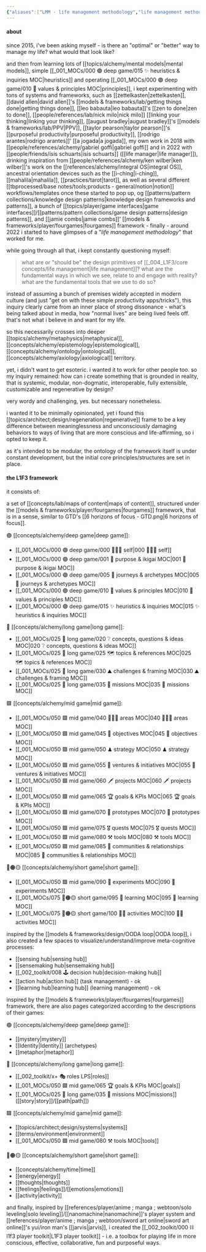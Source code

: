 ```yaml
---
{"aliases":["LMM - life management methodology","life management methodology (LMM)","life management methodology","L1F3 management framework","l1f3 management framework","L1F3 management methodology","L1F3 ontology","🕸 L1F3 management framework","🕸 L1F3 management methodology","🕸 l1f3 management framework","🕸 l1f3 management methodology"],"created in":"2022-04-11T16:33:28-03:00","last tended to":"2024-09-29T14:38:11-03:00","dg-publish":true,"tags":["project","🌿","l1f3"],"notestage":["🌿"],"permalink":"/004-l1-f3/l1f3-management-methodology/","dgPassFrontmatter":true,"created":"2022-04-11T16:33:28.838-03:00","updated":"2024-09-29T14:38:12.593-03:00"}
---
```


#### about

since 2015, i've been asking myself - is there an "optimal" or "better" way to manage my life? what would that look like?

and then from learning lots of [[topics/alchemy/mental models\|mental models]], simple [[_001_MOCs/000 🟣 deep game/015 ✨ heuristics & inquiries MOC\|heuristics]] and operating [[_001_MOCs/000 🟣 deep game/010 💠 values & principles MOC\|principles]], i kept experimenting with tons of systems and frameworks, such as [[zettelkasten\|zettelkasten]], [[david allen\|david allen]]'s [[models & frameworks/lab/getting things done\|getting things done]], [[leo babauta\|leo babauta]]'s [[zen to done\|zen to done]], [[people/references/lab/nick milo\|nick milo]] [[linking your thinking\|linking your thinking]], [[august bradley\|august bradley]]'s [[models & frameworks/lab/PPV\|PPV]], [[taylor pearson\|taylor pearson]]'s [[purposeful productivity\|purposeful productivity]], [[rodrigo arantes\|rodrigo arantes]]' [[a jogada\|a jogada]], my own work in 2018 with [[people/references/alchemy/gabriel goffi\|gabriel goffi]] and in 2022 with [[people/friends/ísis schuarts\|ísis schuarts]] ([[life manager\|life manager]]), drinking inspiration from [[people/references/alchemy/ken wilber\|ken wilber]]'s work on the [[references/alchemy/integral OS\|integral OS]], ancestral orientation devices such as the [[i-ching\|i-ching]], [[mahalila\|mahalila]], [[practices/tarot\|tarot]], as well as several different [[tbprocessed/base notes/tools;products - general/notion\|notion]] workflows/templates once these started to pop up, og [[patterns/pattern collections/knowledge design patterns\|knowledge design frameworks and patterns]], a bunch of [[topics/player/game interfaces\|game interfaces]]/[[patterns/pattern collections/game design patterns\|design patterns]], and [[jamie combs\|jamie combs]]' [[models & frameworks/player/fourgames\|fourgames]] framework - finally - around 2022 i started to have glimpses of a "*life management methodology*" that worked for me.

while going through all that, i kept constantly questioning myself:

> what are or "should be" the design primitives of [[_004_L1F3/core concepts/life management\|life management]]?
> what are the fundamental ways in which we see, relate to and engage with reality?
> what are the fundamental tools that we use to do so?

instead of assuming a bunch of premises widely accepted in modern culture (and just "get on with these simple productivity apps/tricks"), this inquiry clearly came from an inner place of strong dissonance - what's being talked about in media, how "normal lives" are being lived feels off. that's not what i believe in and want for my life.

so this necessarily crosses into deeper [[topics/alchemy/metaphysics\|metaphysical]], [[concepts/alchemy/epistemology\|epistemological]], [[concepts/alchemy/ontology\|ontological]], [[concepts/alchemy/axiology\|axiological]] territory.

yet, i didn't want to get esoteric. i wanted it to work for other people too. so my inquiry remained: how can i create something that is grounded in reality, that is systemic, modular, non-dogmatic, interoperable, fully extensible, customizable and regenerative by design?

very wordy and challenging, yes. but necessary nonetheless.

i wanted it to be minimally opinionated, yet i found this [[topics/architect;design/regeneration\|regenerative]] frame to be a key difference between meaninglessness and unconsciously damaging behaviors to ways of living that are more conscious and life-affirming, so i opted to keep it.

as it's intended to be modular, the ontology of the framework itself is under constant development, but the initial core principles/structures are set in place.

#### the L1F3 framework

it consists of:

a set of [[concepts/lab/maps of content\|maps of content]], structured under the [[models & frameworks/player/fourgames\|fourgames]] framework, that is in a sense, similar to GTD's [[6 horizons of focus - GTD.png|6 horizons of focus]].

🟣 [[concepts/alchemy/deep game\|deep game]]:
- [[_001_MOCs/000 🟣 deep game/000 🧘🏻‍♂️ self\|000 🧘🏻‍♂️ self]]
- [[_001_MOCs/000 🟣 deep game/001 🧿 purpose & ikigai MOC\|001 🧿 purpose & ikigai MOC]]
- [[_001_MOCs/000 🟣 deep game/005 🎢 journeys & archetypes MOC\|005 🎢 journeys & archetypes MOC]]
- [[_001_MOCs/000 🟣 deep game/010 💠 values & principles MOC\|010 💠 values & principles MOC]]
- [[_001_MOCs/000 🟣 deep game/015 ✨ heuristics & inquiries MOC\|015 ✨ heuristics & inquiries MOC]]

🔹 [[concepts/alchemy/long game\|long game]]:
- [[_001_MOCs/025 🔷 long game/020 ❔ concepts, questions & ideas MOC\|020 ❔ concepts, questions & ideas MOC]]
- [[_001_MOCs/025 🔷 long game/025 🗺 topics & references MOC\|025 🗺 topics & references MOC]]
- [[_001_MOCs/025 🔷 long game/030 ⛰ challenges & framing MOC\|030 ⛰ challenges & framing MOC]]
- [[_001_MOCs/025 🔷 long game/035 🔭 missions MOC\|035 🔭 missions MOC]]

🟩 [[concepts/alchemy/mid game\|mid game]]:
- [[_001_MOCs/050 🟩 mid game/040 🤹🏻‍♂️ areas MOC\|040 🤹🏻‍♂️ areas MOC]]
- [[_001_MOCs/050 🟩 mid game/045 🎯 objectives MOC\|045 🎯 objectives MOC]]
- [[_001_MOCs/050 🟩 mid game/050 ♟ strategy MOC\|050 ♟ strategy MOC]]
- [[_001_MOCs/050 🟩 mid game/055 💼 ventures & initiatives MOC\|055 💼 ventures & initiatives MOC]]
- [[_001_MOCs/050 🟩 mid game/060 🗡 projects MOC\|060 🗡 projects MOC]]
- [[_001_MOCs/050 🟩 mid game/065 🏆 goals & KPIs MOC\|065 🏆 goals & KPIs MOC]]
- [[_001_MOCs/050 🟩 mid game/070 🔩 prototypes MOC\|070 🔩 prototypes MOC]]
- [[_001_MOCs/050 🟩 mid game/075 🎖 quests MOC\|075 🎖 quests MOC]]
- [[_001_MOCs/050 🟩 mid game/080 ⚒ tools MOC\|080 ⚒ tools MOC]]
- [[_001_MOCs/050 🟩 mid game/085 🎎 communities & relationships MOC\|085 🎎 communities & relationships MOC]]

🔴🟠🟡 [[concepts/alchemy/short game\|short game]]:
- [[_001_MOCs/050 🟩 mid game/090 🧪 experiments MOC\|090 🧪 experiments MOC]]
- [[_001_MOCs/075 🔴🟠🟡 short game/095 📕 learning MOC\|095 📕 learning MOC]]
- [[_001_MOCs/075 🔴🟠🟡 short game/100 💪🏻 activities MOC\|100 💪🏻 activities MOC]]

inspired by the [[models & frameworks/design/OODA loop\|OODA loop]], i also created a few spaces to visualize/understand/improve meta-cognitive processes:
- [[sensing hub\|sensing hub]]
- [[sensemaking hub\|sensemaking hub]]
- [[_002_toolkit/008 🕹 decision hub\|decision-making hub]]
- [[action hub\|action hub]] (task management) - ok
- [[learning hub\|learning hub]] (learning management) - ok

inspired by the [[models & frameworks/player/fourgames\|fourgames]] framework, there are also pages categorized according to the descriptions of their games:

🟣 [[concepts/alchemy/deep game\|deep game]]:
- [[mystery\|mystery]]
- [[Identity\|Identity]] (archetypes)
- [[metaphor\|metaphor]]

🔹 [[concepts/alchemy/long game\|long game]]:
- [[_002_toolkit/x+ 🎭 roles LPS\|roles]]
- [[_001_MOCs/050 🟩 mid game/065 🏆 goals & KPIs MOC\|goals]]
- [[_001_MOCs/025 🔷 long game/035 🔭 missions MOC\|missions]] ([[story\|story]]/[[path\|path]])

🟩 [[concepts/alchemy/mid game\|mid game]]:
- [[topics/architect;design/systems\|systems]]
- [[terms/environment\|environment]]
- [[_001_MOCs/050 🟩 mid game/080 ⚒ tools MOC\|tools]]

🔴🟠🟡 [[concepts/alchemy/short game\|short game]]:
- [[concepts/alchemy/time\|time]]
- [[energy\|energy]]
- [[thoughts\|thoughts]]
- [[feelings\|feelings]]/[[emotions\|emotions]]
- [[activity\|activity]]

and finally, inspired by [[references/player/anime ; manga ; webtoon/solo leveling\|solo leveling]]/[[nanomachine\|nanomachine]]'s player system and [[references/player/anime ; manga ; webtoon/sword art online\|sword art online]]'s yui/iron man's [[jarvis\|jarvis]], i created the [[_002_toolkit/000 ⛓ l1f3 player toolkit\|L1F3 player toolkit]] - i.e. a toolbox for playing life in more conscious, effective, collaborative, fun and purposeful ways.




